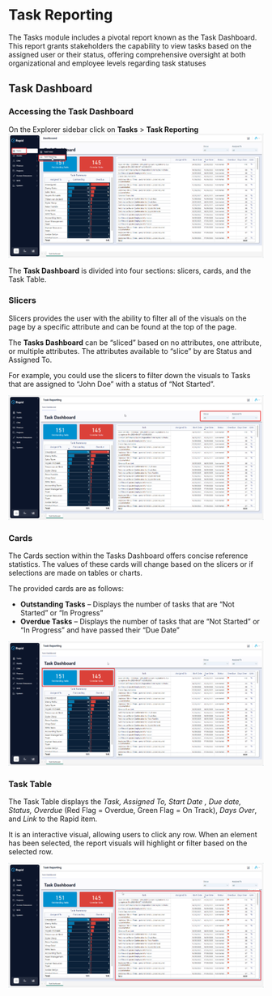 # Task Reporting

The Tasks module includes a pivotal report known as the Task Dashboard. This report grants stakeholders the capability to view tasks based on the assigned user or their status, offering comprehensive oversight at both organizational and employee levels regarding task statuses

## Task Dashboard
### Accessing the Task Dashboard
On the Explorer sidebar click on **Tasks** > **Task Reporting**
![A screenshot depicting how to navigate to the Task Dashboard using the sidebar. The user has selected "Tasks" and then "Task Reporting". The screenshot is annotated with red boxes to indicate where the user has clicked.](<Task Reporting Dashboard Sidebar.png>)

The **Task Dashboard** is divided into four sections: slicers, cards, and the Task Table.

### Slicers
Slicers provides the user with the ability to filter all of the visuals on the page by a specific attribute and can be found at the top of the page.

The **Tasks Dashboard** can be “sliced” based on no attributes, one attribute, or multiple attributes. The attributes available to “slice” by are Status and Assigned To.

For example, you could use the slicers to filter down the visuals to Tasks that are assigned to “John Doe” with a status of “Not Started”.

![PowerBI Slicer](<PowerBI Slicer.png>)

### Cards
The Cards section within the Tasks Dashboard offers concise reference statistics. The values of these cards will change based on the slicers or if selections are made on tables or charts.

The provided cards are as follows:
 
- **Outstanding Tasks** – Displays the number of tasks that are “Not Started” or “In Progress”
- **Overdue Tasks** – Displays the number of tasks that are “Not Started” or “In Progress” and have passed their “Due Date”

![PowerBi Cards](<PowerBi Cards.png>)

### Task Table
The Task Table displays the *Task, Assigned To, Start Date , Due date, Status, Overdue* (Red Flag = Overdue, Green Flag = On Track), *Days Over*, and *Link* to the Rapid item.

It is an interactive visual, allowing users to click any row. When an element has been selected, the report visuals will highlight or filter based on the selected row.

![A screenshot showing the location and appearance of the PowerBI Task table. This is a data table that contains a list of all active tasks in the Rapid site. The data table has the following headings: Task, Assigned To, Start Date, Due Date, Status, Overdue, Days Over, and Link. The screenshot is annotated with a red box to highlight the table's location.](<PowerBi Task Table.png>)